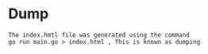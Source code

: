 # Dump

```$xslt
The index.hmtl file was generated using the command
go run main.go > index.html , This is known as dumping
```